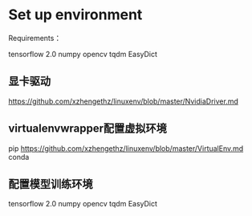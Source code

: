 # Set up environment
Requirements：

tensorflow 2.0
numpy
opencv
tqdm
EasyDict

## 显卡驱动
https://github.com/xzhengethz/linuxenv/blob/master/NvidiaDriver.md
## virtualenvwrapper配置虚拟环境
pip
https://github.com/xzhengethz/linuxenv/blob/master/VirtualEnv.md
conda

## 配置模型训练环境

tensorflow 2.0
numpy
opencv
tqdm
EasyDict


